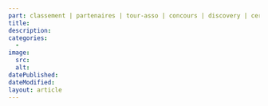 ```yaml
---
part: classement | partenaires | tour-asso | concours | discovery | ceremonie-finale
title:
description:
categories:
  - 
image:
  src:
  alt:
datePublished:
dateModified:
layout: article
---
```


<!-- Write your content here. -->

